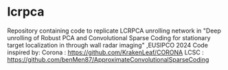 # lcrpca
Repository containing code to replicate LCRPCA unrolling network in "Deep unrolling of Robust PCA and Convolutional Sparse Coding for stationary target localization in through wall radar imaging" ,EUSIPCO 2024
Code inspired by:
Corona : https://github.com/KrakenLeaf/CORONA
LCSC : https://github.com/benMen87/ApproximateConvolutionalSparseCoding
